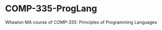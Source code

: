 COMP-335-ProgLang
=================

Wheaton MA course of COMP-335: Principles of Programming Languages

